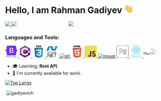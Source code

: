 # Hello, I am Rahman Gadiyev <img src="https://raw.githubusercontent.com/ABSphreak/ABSphreak/master/gifs/Hi.gif" width="30px"></h2> 

<img align="right" width="300px" src="./bio-image.svg" />

<p align="left">
  <a href="mailto:gadiyevich0@gmail.com">
    <img src="https://img.shields.io/badge/-gadiyevich0@gmail.com-6633cc?style=flat-square&logo=Gmail&logoColor=white&link=mailto:gadiyevich0@gmail.co" />
  </a>
  <a>
    <img src="https://img.shields.io/badge/Rahman Gadiyev%234446-6633cc?style=flat-square&logo=Discord&logoColor=white" />
  </a>
</p>

<h3 align="left">Languages and Tools:</h3>
<p align="left"> <a href="https://getbootstrap.com" target="_blank"> <img src="https://raw.githubusercontent.com/devicons/devicon/master/icons/bootstrap/bootstrap-plain-wordmark.svg" alt="bootstrap" width="40" height="40"/> </a> <a href="https://www.w3schools.com/cs/" target="_blank"> <img src="https://raw.githubusercontent.com/devicons/devicon/master/icons/csharp/csharp-original.svg" alt="csharp" width="40" height="40"/> </a> <a href="https://www.w3schools.com/css/" target="_blank"> <img src="https://raw.githubusercontent.com/devicons/devicon/master/icons/css3/css3-original-wordmark.svg" alt="css3" width="40" height="40"/> </a> <a href="https://dotnet.microsoft.com/" target="_blank"> <img src="https://raw.githubusercontent.com/devicons/devicon/master/icons/dot-net/dot-net-original-wordmark.svg" alt="dotnet" width="40" height="40"/> </a> <a href="https://git-scm.com/" target="_blank"> <img src="https://www.vectorlogo.zone/logos/git-scm/git-scm-icon.svg" alt="git" width="40" height="40"/> </a> <a href="https://www.w3.org/html/" target="_blank"> <img src="https://raw.githubusercontent.com/devicons/devicon/master/icons/html5/html5-original-wordmark.svg" alt="html5" width="40" height="40"/> </a> <a href="https://developer.mozilla.org/en-US/docs/Web/JavaScript" target="_blank"> <img src="https://raw.githubusercontent.com/devicons/devicon/master/icons/javascript/javascript-original.svg" alt="javascript" width="40" height="40"/> </a> <a href="https://www.microsoft.com/en-us/sql-server" target="_blank"> <img src="https://cdn.worldvectorlogo.com/logos/microsoft-sql-server.svg" alt="mssql" width="40" height="40"/> </a> <a href="https://www.photoshop.com/en" target="_blank"> <img src="https://raw.githubusercontent.com/devicons/devicon/master/icons/photoshop/photoshop-line.svg" alt="photoshop" width="40" height="40"/> </a> <a href="https://reactjs.org/" target="_blank"> <img src="https://raw.githubusercontent.com/devicons/devicon/master/icons/react/react-original-wordmark.svg" alt="react" width="40" height="40"/> </a> <a href="https://www.mysql.com/" target="_blank"> <img src="https://raw.githubusercontent.com/devicons/devicon/master/icons/mysql/mysql-original-wordmark.svg" alt="mysql" width="40" height="40"/> </a> </p>

- :mortar_board: Learning: <strong>Rest API</strong>.
- :briefcase: I'm currently available for work.

[![Top Langs](https://github-readme-stats.vercel.app/api/top-langs/?username=gadiyevich&layout=compact)](https://github.com/gadiyevich/github-readme-stats)



<p>&nbsp;<img align="center" src="https://github-readme-stats.vercel.app/api?username=gadiyevich&show_icons=true&locale=en" alt="gadiyevich" /></p>
